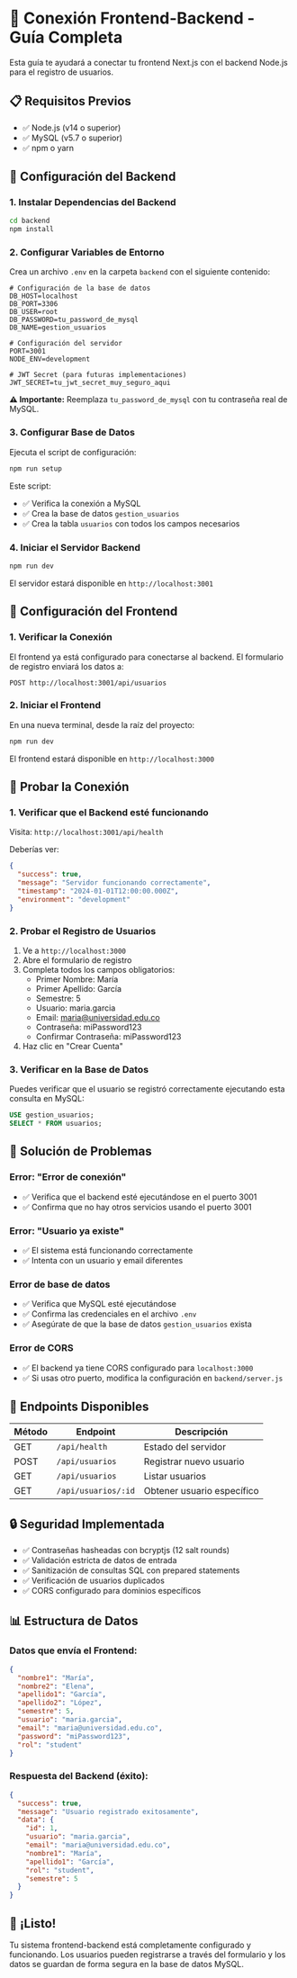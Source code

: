 # 🔗 Conexión Frontend-Backend - Guía Completa

Esta guía te ayudará a conectar tu frontend Next.js con el backend Node.js para el registro de usuarios.

## 📋 Requisitos Previos

- ✅ Node.js (v14 o superior)
- ✅ MySQL (v5.7 o superior)
- ✅ npm o yarn

## 🚀 Configuración del Backend

### 1. Instalar Dependencias del Backend

```bash
cd backend
npm install
```

### 2. Configurar Variables de Entorno

Crea un archivo `.env` en la carpeta `backend` con el siguiente contenido:

```env
# Configuración de la base de datos
DB_HOST=localhost
DB_PORT=3306
DB_USER=root
DB_PASSWORD=tu_password_de_mysql
DB_NAME=gestion_usuarios

# Configuración del servidor
PORT=3001
NODE_ENV=development

# JWT Secret (para futuras implementaciones)
JWT_SECRET=tu_jwt_secret_muy_seguro_aqui
```

**⚠️ Importante:** Reemplaza `tu_password_de_mysql` con tu contraseña real de MySQL.

### 3. Configurar Base de Datos

Ejecuta el script de configuración:

```bash
npm run setup
```

Este script:
- ✅ Verifica la conexión a MySQL
- ✅ Crea la base de datos `gestion_usuarios`
- ✅ Crea la tabla `usuarios` con todos los campos necesarios

### 4. Iniciar el Servidor Backend

```bash
npm run dev
```

El servidor estará disponible en `http://localhost:3001`

## 🎯 Configuración del Frontend

### 1. Verificar la Conexión

El frontend ya está configurado para conectarse al backend. El formulario de registro enviará los datos a:
```
POST http://localhost:3001/api/usuarios
```

### 2. Iniciar el Frontend

En una nueva terminal, desde la raíz del proyecto:

```bash
npm run dev
```

El frontend estará disponible en `http://localhost:3000`

## 🧪 Probar la Conexión

### 1. Verificar que el Backend esté funcionando

Visita: `http://localhost:3001/api/health`

Deberías ver:
```json
{
  "success": true,
  "message": "Servidor funcionando correctamente",
  "timestamp": "2024-01-01T12:00:00.000Z",
  "environment": "development"
}
```

### 2. Probar el Registro de Usuarios

1. Ve a `http://localhost:3000`
2. Abre el formulario de registro
3. Completa todos los campos obligatorios:
   - Primer Nombre: María
   - Primer Apellido: García
   - Semestre: 5
   - Usuario: maria.garcia
   - Email: maria@universidad.edu.co
   - Contraseña: miPassword123
   - Confirmar Contraseña: miPassword123
4. Haz clic en "Crear Cuenta"

### 3. Verificar en la Base de Datos

Puedes verificar que el usuario se registró correctamente ejecutando esta consulta en MySQL:

```sql
USE gestion_usuarios;
SELECT * FROM usuarios;
```

## 🔧 Solución de Problemas

### Error: "Error de conexión"
- ✅ Verifica que el backend esté ejecutándose en el puerto 3001
- ✅ Confirma que no hay otros servicios usando el puerto 3001

### Error: "Usuario ya existe"
- ✅ El sistema está funcionando correctamente
- ✅ Intenta con un usuario y email diferentes

### Error de base de datos
- ✅ Verifica que MySQL esté ejecutándose
- ✅ Confirma las credenciales en el archivo `.env`
- ✅ Asegúrate de que la base de datos `gestion_usuarios` exista

### Error de CORS
- ✅ El backend ya tiene CORS configurado para `localhost:3000`
- ✅ Si usas otro puerto, modifica la configuración en `backend/server.js`

## 📡 Endpoints Disponibles

| Método | Endpoint | Descripción |
|--------|----------|-------------|
| GET | `/api/health` | Estado del servidor |
| POST | `/api/usuarios` | Registrar nuevo usuario |
| GET | `/api/usuarios` | Listar usuarios |
| GET | `/api/usuarios/:id` | Obtener usuario específico |

## 🔒 Seguridad Implementada

- ✅ Contraseñas hasheadas con bcryptjs (12 salt rounds)
- ✅ Validación estricta de datos de entrada
- ✅ Sanitización de consultas SQL con prepared statements
- ✅ Verificación de usuarios duplicados
- ✅ CORS configurado para dominios específicos

## 📊 Estructura de Datos

### Datos que envía el Frontend:
```json
{
  "nombre1": "María",
  "nombre2": "Elena",
  "apellido1": "García", 
  "apellido2": "López",
  "semestre": 5,
  "usuario": "maria.garcia",
  "email": "maria@universidad.edu.co",
  "password": "miPassword123",
  "rol": "student"
}
```

### Respuesta del Backend (éxito):
```json
{
  "success": true,
  "message": "Usuario registrado exitosamente",
  "data": {
    "id": 1,
    "usuario": "maria.garcia",
    "email": "maria@universidad.edu.co",
    "nombre1": "María",
    "apellido1": "García",
    "rol": "student",
    "semestre": 5
  }
}
```

## 🎉 ¡Listo!

Tu sistema frontend-backend está completamente configurado y funcionando. Los usuarios pueden registrarse a través del formulario y los datos se guardan de forma segura en la base de datos MySQL.
